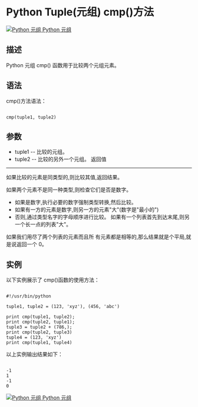 Python Tuple(元组) cmp()方法
========================

 [![Python 元组](../images/up.gif)
Python 元组](python-tuples.html)


  描述
--

 Python 元组 cmp() 函数用于比较两个元组元素。

 语法
--

 cmp()方法语法：

 
```

cmp(tuple1, tuple2)

```

 参数
--

  * tuple1 -- 比较的元组。
 * tuple2 -- 比较的另外一个元组。
  返回值
---

 如果比较的元素是同类型的,则比较其值,返回结果。

 如果两个元素不是同一种类型,则检查它们是否是数字。

  * 如果是数字,执行必要的数字强制类型转换,然后比较。 
 * 如果有一方的元素是数字,则另一方的元素"大"(数字是"最小的") 
 * 否则,通过类型名字的字母顺序进行比较。
  如果有一个列表首先到达末尾,则另一个长一点的列表"大"。

 如果我们用尽了两个列表的元素而且所 有元素都是相等的,那么结果就是个平局,就是说返回一个 0。

 实例
--

 以下实例展示了 cmp()函数的使用方法：

 
```

#!/usr/bin/python

tuple1, tuple2 = (123, 'xyz'), (456, 'abc')

print cmp(tuple1, tuple2);
print cmp(tuple2, tuple1);
tuple3 = tuple2 + (786,);
print cmp(tuple2, tuple3)
tuple4 = (123, 'xyz')
print cmp(tuple1, tuple4)

```

 以上实例输出结果如下：

 
```

-1
1
-1
0

```

 [![Python 元组](../images/up.gif)
Python 元组](python-tuples.html)